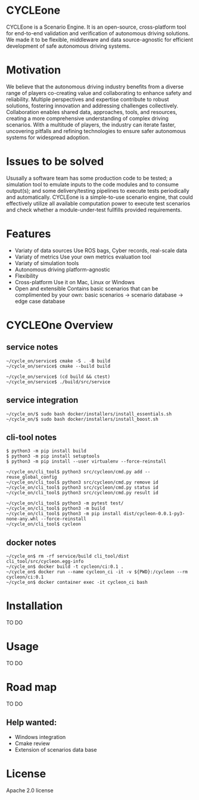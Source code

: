 # CYCLEone 
CYCLEone is a Scenario Engine. It is an open-source, cross-platform tool for end-to-end validation and verification of autonomous driving solutions. We made it to be flexible, middleware and data source-agnostic for efficient development of safe autonomous driving systems.

# Motivation 
We believe that the autonomous driving industry benefits from a diverse range of players co-creating value and collaborating to enhance safety and reliability. Multiple perspectives and expertise contribute to robust solutions, fostering innovation and addressing challenges collectively. Collaboration enables shared data, approaches, tools, and resources, creating a more comprehensive understanding of complex driving scenarios. With a multitude of players, the industry can iterate faster, uncovering pitfalls and refining technologies to ensure safer autonomous systems for widespread adoption.

# Issues to be solved
Ususally a software team has some production code to be tested; a simulation tool to emulate inputs to the code modules and to consume output(s); and some delivery/testing pipelines to execute tests periodically and automatically. CYCLEone is a simple-to-use scenario engine, that could effectively utilize all available computation power to execute test scenarios and check whether a module-under-test fullfills provided requirements.

# Features 
* Variaty of data sources
  Use ROS bags, Cyber records, real-scale data
* Variaty of metrics
  Use your own metrics evaluation tool
* Variaty of simulation tools
* Autonomous driving platform-agnostic
* Flexibility
* Cross-platform
  Use it on Mac, Linux or Windows
* Open and extensible
  Contains basic scenarios that can be complimented by your own: basic scenarios -> scenario database -> edge case database 

# CYCLEOne Overview
## service notes

```
~/cycle_on/service$ cmake -S . -B build
~/cycle_on/service$ cmake --build build

~/cycle_on/service$ (cd build && ctest)
~/cycle_on/service$ ./build/src/service
```

## service integration

```
~/cycle_on/$ sudo bash docker/installers/install_essentials.sh
~/cycle_on/$ sudo bash docker/installers/install_boost.sh
```

## cli-tool notes
```
$ python3 -m pip install build
$ python3 -m pip install setuptools
$ python3 -m pip install --user virtualenv --force-reinstall

~/cycle_on/cli_tool$ python3 src/cycleon/cmd.py add --reuse_global_config
~/cycle_on/cli_tool$ python3 src/cycleon/cmd.py remove id
~/cycle_on/cli_tool$ python3 src/cycleon/cmd.py status id
~/cycle_on/cli_tool$ python3 src/cycleon/cmd.py result id

~/cycle_on/cli_tool$ python3 -m pytest test/
~/cycle_on/cli_tool$ python3 -m build
~/cycle_on/cli_tool$ python3 -m pip install dist/cycleon-0.0.1-py3-none-any.whl --force-reinstall
~/cycle_on/cli_tool$ cycleon
```

## docker notes
```
~/cycle_on$ rm -rf service/build cli_tool/dist cli_tool/src/cycleon.egg-info
~/cycle_on$ docker build -t cycleon/ci:0.1 .
~/cycle_on$ docker run --name cycleon_ci -it -v ${PWD}:/cycleon --rm cycleon/ci:0.1
~/cycle_on$ docker container exec -it cycleon_ci bash
```


# Installation 
TO DO

# Usage

TO DO


# Road map
TO DO


## Help wanted:
* Windows integration
* Cmake review
* Extension of scenarios data base

# License 

Apache 2.0 license 

